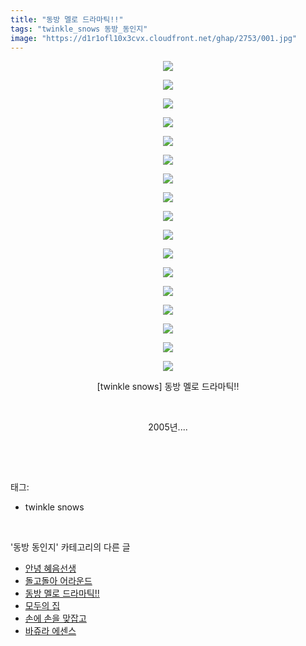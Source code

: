 ```yaml
---
title: "동방 멜로 드라마틱!!"
tags: "twinkle_snows 동방_동인지"
image: "https://d1r1ofl10x3cvx.cloudfront.net/ghap/2753/001.jpg"
---
```

<div class="article">
<p style="text-align: center; clear: none; float: none;"><img src="{{ site.imgserver7 }}/ghap/2753/001.jpg"/></p>
<p style="text-align: center; clear: none; float: none;"><img src="{{ site.imgserver7 }}/ghap/2753/002.jpg"/></p>
<p style="text-align: center; clear: none; float: none;"><img src="{{ site.imgserver7 }}/ghap/2753/003.jpg"/></p>
<p style="text-align: center; clear: none; float: none;"><img src="{{ site.imgserver7 }}/ghap/2753/004.jpg"/></p>
<p style="text-align: center; clear: none; float: none;"><img src="{{ site.imgserver7 }}/ghap/2753/005.jpg"/></p>
<p style="text-align: center; clear: none; float: none;"><img src="{{ site.imgserver7 }}/ghap/2753/006.jpg"/></p>
<p style="text-align: center; clear: none; float: none;"><img src="{{ site.imgserver7 }}/ghap/2753/007.jpg"/></p>
<p style="text-align: center; clear: none; float: none;"><img src="{{ site.imgserver7 }}/ghap/2753/008.jpg"/></p>
<p style="text-align: center; clear: none; float: none;"><img src="{{ site.imgserver7 }}/ghap/2753/009.jpg"/></p>
<p style="text-align: center; clear: none; float: none;"><img src="{{ site.imgserver7 }}/ghap/2753/010.jpg"/></p>
<p style="text-align: center; clear: none; float: none;"><img src="{{ site.imgserver7 }}/ghap/2753/011.jpg"/></p>
<p style="text-align: center; clear: none; float: none;"><img src="{{ site.imgserver7 }}/ghap/2753/012.jpg"/></p>
<p style="text-align: center; clear: none; float: none;"><img src="{{ site.imgserver7 }}/ghap/2753/013.jpg"/></p>
<p style="text-align: center; clear: none; float: none;"><img src="{{ site.imgserver7 }}/ghap/2753/014.jpg"/></p>
<p style="text-align: center; clear: none; float: none;"><img src="{{ site.imgserver7 }}/ghap/2753/015.jpg"/></p>
<p style="text-align: center; clear: none; float: none;"><img src="{{ site.imgserver7 }}/ghap/2753/016.jpg"/></p>
<p style="text-align: center; clear: none; float: none;"><img src="{{ site.imgserver7 }}/ghap/2753/017.jpg"/></p>
<p style="text-align: center; clear: none; float: none;">[twinkle snows] 동방 멜로 드라마틱!!</p>
<p style="text-align: center; clear: none; float: none;"><br/></p>
<p style="text-align: center; clear: none; float: none;">2005년....</p>
<p><br/></p>
</div><br/>
<div class="tagTrail">
<p>태그: </p>
<ul>
<li>twinkle snows</li>
</ul>
</div><br/>
<div class="another">
<p>'동방 동인지' 카테고리의 다른 글</p>
<ul>
<li><a href="/ghap_2755">안녕 혜음선생</a></li>
<li><a href="/ghap_2754">돌고돌아 어라운드</a></li>
<li><a href="/ghap_2753">동방 멜로 드라마틱!!</a></li>
<li><a href="/ghap_2752">모두의 집</a></li>
<li><a href="/ghap_2751">손에 손을 맞잡고</a></li>
<li><a href="/ghap_2750">바쥬라 에센스</a></li>
</ul>
</div><br/>
<div class="cb_module cb_fluid">
<div class="cb_wrt cb_profile">
</div><!-- commentList close -->
</div><br/>
